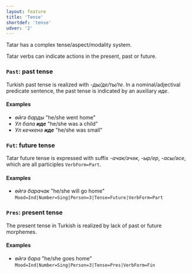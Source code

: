 ```yaml
---
layout: feature
title: 'Tense'
shortdef: 'tense'
udver: '2'
---
```


Tatar has a complex tense/aspect/modality system.

Tatar verbs can indicate actions in the present, past or future.

### <a name="Past">`Past`</a>: past tense

Turkish past tense is realized with *-ды/де/ты/те*.
In a nominal/adjectival predicate sentence, the past tense is indicated by an auxiliary *иде*.

#### Examples

* *өйгә барды* "he/she went home"
* *Ул бала <b>иде</b>* "he/she was a child"
* *Ул кечкенә <b>иде</b>* "he/she was small"

### <a name="Fut">`Fut`</a>: future tense

Tatar future tense is expressed with suffix *-ачак/әчәк*, *-ыр/ер*, *-асы/әсе*, which are all participles `VerbForm=Part`.

#### Examples

* *өйгә барачак* "he/she will go home" `Mood=Ind|Number=Sing|Person=3|Tense=Future|VerbForm=Part`

### <a name="Pres">`Pres`</a>: present tense

The present tense in Turkish is realized by lack of past or future morphemes.

#### Examples

* *өйгә бара* "he/she goes home" `Mood=Ind|Number=Sing|Person=3|Tense=Pres|VerbForm=Fin`

<!-- Interlanguage links updated St lis 3 20:58:30 CET 2021 -->
